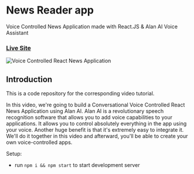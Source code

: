 # News Reader app 

Voice Controlled News Application made with React.JS & Alan AI Voice Assistant

### [Live Site](https://newreader.netlify.app/)

![Voice Controlled React News Application](https://user-images.githubusercontent.com/51863978/93788886-75e8a780-fc31-11ea-8d17-c3e05525c4f3.png)

## Introduction
This is a code repository for the corresponding video tutorial. 

In this video, we're going to build a Conversational Voice Controlled React News Application using Alan AI. Alan AI is a revolutionary speech recognition software that allows you to add voice capabilities to your applications. It allows you to control absolutely everything in the app using your voice. Another huge benefit is that it's extremely easy to integrate it. We'll do it together in this video and afterward, you'll be able to create your own voice-controlled apps.  

Setup:
- run ```npm i && npm start``` to start development server
